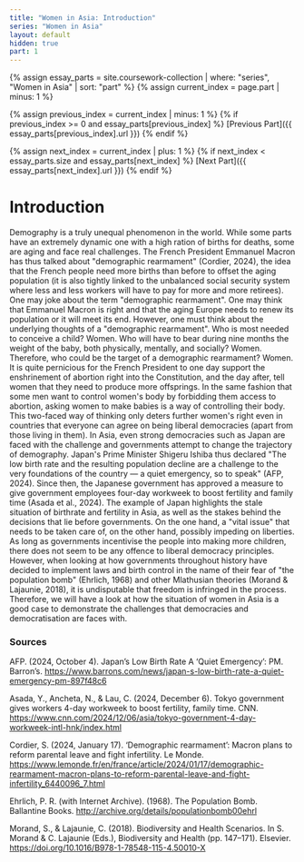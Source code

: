 ```yaml
---
title: "Women in Asia: Introduction"
series: "Women in Asia"
layout: default
hidden: true
part: 1
---
```

{% assign essay_parts = site.coursework-collection | where: "series", "Women in Asia" | sort: "part" %}
{% assign current_index = page.part | minus: 1 %}

{% assign previous_index = current_index | minus: 1 %}
{% if previous_index >= 0 and essay_parts[previous_index] %}
[Previous Part]({{ essay_parts[previous_index].url }})
{% endif %}

{% assign next_index = current_index | plus: 1 %}
{% if next_index < essay_parts.size and essay_parts[next_index] %}
[Next Part]({{ essay_parts[next_index].url }})
{% endif %}

# Introduction

Demography is a truly unequal phenomenon in the world. While some parts have an extremely dynamic one with a high ration of births for deaths, some are aging and face real challenges. The French President Emmanuel Macron has thus talked about "demographic rearmament" (Cordier, 2024), the idea that the French people need more births than before to offset the aging population (it is  also tightly linked to the unbalanced social security system where less and less workers will have to pay for more and more retirees). One may joke about the term "demographic rearmament". One may think that Emmanuel Macron is right and that the aging Europe needs to renew its population or it will meet its end. However, one must think about the underlying thoughts of a "demographic rearmament". Who is most needed to conceive a child? Women. Who will have to bear during nine months the weight of the baby, both physically, mentally, and socially? Women. Therefore, who could be the target of a demographic rearmament? Women. It is quite pernicious for the French President to one day support the enshrinement of abortion right into the Constitution, and the day after, tell women that they need to produce more offsprings. In the same fashion that some men want to control women's body by forbidding them access to abortion, asking women to make babies is a way of controlling their body. This two-faced way of thinking only deters further women's right even in countries that everyone can agree on being liberal democracies (apart from those living in them). In Asia, even strong democracies such as Japan are faced with the challenge and governments attempt to change the trajectory of demography. Japan's Prime Minister Shigeru Ishiba thus declared "The low birth rate and the resulting population decline are a challenge to the very foundations of the country — a quiet emergency, so to speak" (AFP, 2024). Since then, the Japanese government has approved a measure to give government employees four-day workweek to boost fertility and family time (Asada et al., 2024). The example of Japan highlights the stale situation of birthrate and fertility in Asia, as well as the stakes behind the decisions that lie before governments. On the one hand, a "vital issue" that needs to be taken care of, on the other hand, possibly impeding on liberties. As long as governments incentivise the people into making more children, there does not seem to be any offence to liberal democracy principles. However, when looking at how governments throughout history have decided to implement laws and birth control in the name of their fear of "the population bomb" (Ehrlich, 1968) and other Mlathusian theories (Morand & Lajaunie, 2018), it is undisputable that freedom is infringed in the process. Therefore, we will have a look at how the situation of women in Asia is a good case to demonstrate the challenges that democracies and democratisation are faces with. 


### Sources
AFP. (2024, October 4). Japan’s Low Birth Rate A ‘Quiet Emergency’: PM. Barron’s. https://www.barrons.com/news/japan-s-low-birth-rate-a-quiet-emergency-pm-897f48c6

Asada, Y., Ancheta, N., & Lau, C. (2024, December 6). Tokyo government gives workers 4-day workweek to boost fertility, family time. CNN. https://www.cnn.com/2024/12/06/asia/tokyo-government-4-day-workweek-intl-hnk/index.html

Cordier, S. (2024, January 17). ‘Demographic rearmament’: Macron plans to reform parental leave and fight infertility. Le Monde. https://www.lemonde.fr/en/france/article/2024/01/17/demographic-rearmament-macron-plans-to-reform-parental-leave-and-fight-infertility_6440096_7.html

Ehrlich, P. R. (with Internet Archive). (1968). The Population Bomb. Ballantine Books. http://archive.org/details/populationbomb00ehrl

Morand, S., & Lajaunie, C. (2018). Biodiversity and Health Scenarios. In S. Morand & C. Lajaunie (Eds.), Biodiversity and Health (pp. 147–171). Elsevier. https://doi.org/10.1016/B978-1-78548-115-4.50010-X
